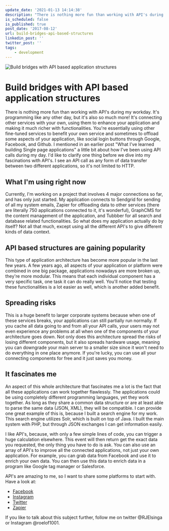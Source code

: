 ```yaml
---
update_date: '2021-01-13 14:14:38'
description: "There is nothing more fun than working with API's during my work day.\r\nIt's programming like any other day, but it's also so much more!\r\nIt's connecting other ser"
is_scheduled: false
is_published: true
post_date: '2017-08-12'
url: build-bridges-api-based-structures
linkedin_post: ''
twitter_post: ''
tags:
    - development
---
```

![Build bridges with API based application structures](/images/articles/bridge-forest.jpg)

# Build bridges with API based application structures

There is nothing more fun than working with API's during my workday. 
It's programming like any other day, but it's also so much more! It's connecting other services with your own, using them to enhance your application and making it much richer with functionalities. You're essentially using other fine-tuned services to benefit your own service and sometimes to offload some aspects of your application, like social login buttons through Google, Facebook, and Github. I mentioned in an earlier post "What I've learned building Single page applications" a little bit about how I've been using API calls during my day. I'd like to clarify one thing before we dive into my fascinations with API's. I see an API call as any form of data transfer between two different applications, so it's not limited to HTTP.

## What I'm using right now
Currently, I'm working on a project that involves 4 major connections so far, and has only just started. My application connects to Sendgrid for sending of all my system emails, Zapier for offloading data to other services (there are literally 750 applications connected to it, it's wonderful), GraphCMS for the content management of the application, and Tubbber for all search and database related functionalities. So what does my application actually do by itself? Not all that much, except using all the different API's to give different kinds of data context.

## API based structures are gaining popularity
This type of application architecture has become more popular in the last few years. A few years ago, all aspects of your application or platform were combined in one big package, applications nowadays are more broken up, they're more modular. This means that each individual component has a very specific task, one task it can do really well. You'll notice that testing these functionalities is a lot easier as well, which is another added benefit.

## Spreading risks
This is a huge benefit to larger corporate systems because when one of these services breaks, your applications can still partially run normally. If you cache all data going to and from all your API calls, your users may not even experience any problems at all when one of the components of your architecture goes down. Not only does this architecture spread the risks of losing different components, but it also spreads hardware usage, meaning you can downgrade your main server to a smaller size since it won't need to do everything in one place anymore. If you're lucky, you can use all your connecting components for free and it just saves you money.

## It fascinates me
An aspect of this whole architecture that fascinates me a lot is the fact that all these applications can work together flawlessly. The applications could be using completely different programming languages, yet they work together. As long as they share a common data structure or are at least able to parse the same data (JSON, XML), they will be compatible. I can provide one great example of this is, because I built a search engine for my work. This search engine utilizes Solr, which is built on top of Java. I built the main system with PHP, but through JSON exchanges I can get information easily.

I like API's, because, with only a few simple lines of code, you can trigger a huge calculation elsewhere. This event will then return get the exact data you requested, the only thing you have to do is ask. You can also use an array of API's to improve all the connected applications, not just your own application. For example, you can grab data from Facebook and use it to enrich your own data. You can then use this data to enrich data in a program like Google tag manager or Salesforce.

API's are amazing to me, so I want to share some platforms to start with. Have a look at:

- [Facebook](https://developers.facebook.com/)
- [Instagram](https://www.instagram.com/developer/)
- [Twitter](https://dev.twitter.com/)
- [Zapier](https://zapier.com/)

If you like to talk about this subject further, follow me on twitter @RJElsinga or Instagram @roelof1001.